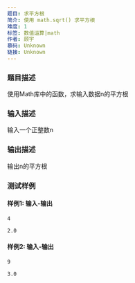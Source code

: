 ```yaml
---
题目: 求平方根
简介: 使用 math.sqrt() 求平方根
难度: 1
标签: 数值运算|math
作者: 顾宇
慕码: Unknown
链接: Unknown
---
```


### 题目描述

使用Math库中的函数，求输入数据n的平方根

### 输入描述

输入一个正整数n

### 输出描述

输出n的平方根

### 测试样例

#### 样例1: 输入-输出

```
4
```

```
2.0
```

#### 样例2: 输入-输出

```
9
```

```
3.0
```


